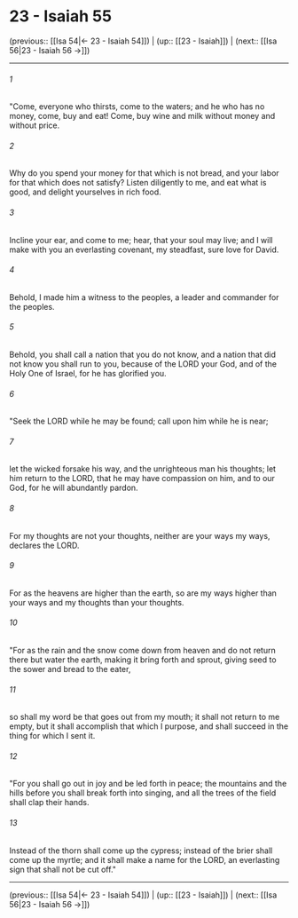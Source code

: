 # 23 - Isaiah 55

(previous:: [[Isa 54|← 23 - Isaiah 54]]) | (up:: [[23 - Isaiah]]) | (next:: [[Isa 56|23 - Isaiah 56 →]])

***


###### 1 
"Come, everyone who thirsts, come to the waters; and he who has no money, come, buy and eat! Come, buy wine and milk without money and without price. 

###### 2 
Why do you spend your money for that which is not bread, and your labor for that which does not satisfy? Listen diligently to me, and eat what is good, and delight yourselves in rich food. 

###### 3 
Incline your ear, and come to me; hear, that your soul may live; and I will make with you an everlasting covenant, my steadfast, sure love for David. 

###### 4 
Behold, I made him a witness to the peoples, a leader and commander for the peoples. 

###### 5 
Behold, you shall call a nation that you do not know, and a nation that did not know you shall run to you, because of the LORD your God, and of the Holy One of Israel, for he has glorified you. 

###### 6 
"Seek the LORD while he may be found; call upon him while he is near; 

###### 7 
let the wicked forsake his way, and the unrighteous man his thoughts; let him return to the LORD, that he may have compassion on him, and to our God, for he will abundantly pardon. 

###### 8 
For my thoughts are not your thoughts, neither are your ways my ways, declares the LORD. 

###### 9 
For as the heavens are higher than the earth, so are my ways higher than your ways and my thoughts than your thoughts. 

###### 10 
"For as the rain and the snow come down from heaven and do not return there but water the earth, making it bring forth and sprout, giving seed to the sower and bread to the eater, 

###### 11 
so shall my word be that goes out from my mouth; it shall not return to me empty, but it shall accomplish that which I purpose, and shall succeed in the thing for which I sent it. 

###### 12 
"For you shall go out in joy and be led forth in peace; the mountains and the hills before you shall break forth into singing, and all the trees of the field shall clap their hands. 

###### 13 
Instead of the thorn shall come up the cypress; instead of the brier shall come up the myrtle; and it shall make a name for the LORD, an everlasting sign that shall not be cut off."

***

(previous:: [[Isa 54|← 23 - Isaiah 54]]) | (up:: [[23 - Isaiah]]) | (next:: [[Isa 56|23 - Isaiah 56 →]])
